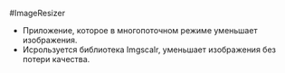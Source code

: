 #ImageResizer
* Приложение, которое в многопоточном режиме уменьшает изображения.
* Исрользуется библиотека Imgscalr, уменьшает изображения без потери качества.